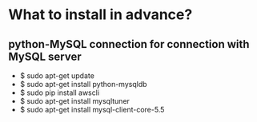 # What to install in advance?

## python-MySQL connection for connection with MySQL server  
* $ sudo apt-get update
* $ sudo apt-get install python-mysqldb
* $ sudo pip install awscli
* $ sudo apt-get install mysqltuner
* $ sudo apt-get install mysql-client-core-5.5
